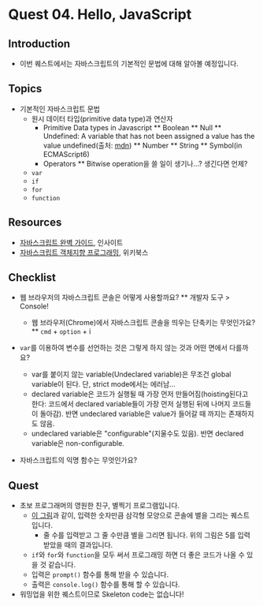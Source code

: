 # Quest 04. Hello, JavaScript


## Introduction
* 이번 퀘스트에서는 자바스크립트의 기본적인 문법에 대해 알아볼 예정입니다.

## Topics
* 기본적인 자바스크립트 문법
  * 원시 데이터 타입(primitive data type)과 연산자
    * Primitive Data types in Javascript
      ** Boolean
      ** Null
      ** Undefined: A variable that has not been assigned a value has the value undefined(출처: [mdn](https://developer.mozilla.org/en/docs/Web/JavaScript/Data_structures))
      ** Number
      ** String
      ** Symbol(in ECMAScript6)
    * Operators
      ** Bitwise operation을 쓸 일이 생기나...? 생긴다면 언제?
  * `var`
  * `if`
  * `for`
  * `function`

## Resources
* [자바스크립트 완벽 가이드](http://www.yes24.com/24/Goods/8275120?Acode=101), 인사이트
* [자바스크립트 객체지향 프로그래밍](http://www.yes24.com/24/Goods/7276246?Acode=101), 위키북스

## Checklist
* 웹 브라우저의 자바스크립트 콘솔은 어떻게 사용할까요?
  ** 개발자 도구 > Console!
  * 웹 브라우저(Chrome)에서 자바스크립트 콘솔을 띄우는 단축키는 무엇인가요?
  ** `cmd` + `option` + i
* `var`를 이용하여 변수를 선언하는 것은 그렇게 하지 않는 것과 어떤 면에서 다를까요?
  * var를 붙이지 않는 variable(Undeclared variable)은 무조건 global variable이 된다. 단, strict mode에서는 에러남...
  * declared variable은 코드가 실행될 때 가장 먼저 만들어짐(hoisting된다고 한다: 코드에서 declared variable들이 가장 먼저 실행된 뒤에 나머지 코드들이 돌아감). 반면 undeclared variable은 value가 들어갈 때 까지는 존재하지도 않음.
  * undeclared variable은 "configurable"(지울수도 있음). 반면 declared variable은 non-configurable.

* 자바스크립트의 익명 함수는 무엇인가요?

## Quest
* 초보 프로그래머의 영원한 친구, 별찍기 프로그램입니다.
  * [이 그림](jsStars.png)과 같이, 입력한 숫자만큼 삼각형 모양으로 콘솔에 별을 그리는 퀘스트 입니다.
    * 줄 수를 입력받고 그 줄 수만큼 별을 그리면 됩니다. 위의 그림은 5를 입력받았을 때의 결과입니다.
  * `if`와 `for`와 `function`을 모두 써서 프로그래밍 하면 더 좋은 코드가 나올 수 있을 것 같습니다.
  * 입력은 `prompt()` 함수를 통해 받을 수 있습니다.
  * 출력은 `console.log()` 함수를 통해 할 수 있습니다.
* 워밍업을 위한 퀘스트이므로 Skeleton code는 없습니다!
